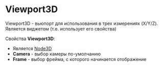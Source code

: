 # Viewport3D

Viewport3D - вьюпорт для использования в трех измерениях (X/Y/Z). Является виджетом (т.е. использует его свойства)

Свойства **Viewport3D**:

* Является [Node3D](node_3d.md)
* **Camera** - выбор камеры по-умолчанию
* **Frame** - выбор фрейма, с которого начинается отображение
